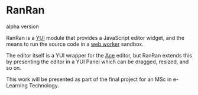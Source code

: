 RanRan
======

alpha version

RanRan is a [YUI][] module that provides a JavaScript editor widget, and the means to run
the source code in a [web worker][] sandbox.

The editor itself is a YUI wrapper for the [Ace][] editor, but RanRan extends this
by presenting the editor in a YUI Panel which can be dragged, resized, and so on.

This work will be presented as part of the final project for an MSc in
e-Learning Technology. 

[YUI]: http://yuilibrary.com/ "Yahoo! User Interface - a JavaScript and CSS library for building richly interactive web applications"

[Ace]: http://ace.c9.io/ "Ace - the high performance code editor for the Web"
       
[web worker]: http://en.wikipedia.org/wiki/Web_worker "A web worker is a Javascript script that runs in a separate background thread ..."